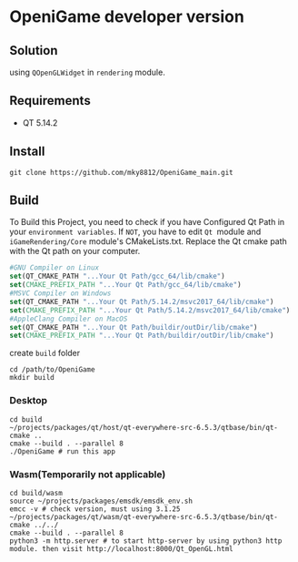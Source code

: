 # OpeniGame developer version

## Solution
using `QOpenGLWidget` in `rendering` module.

## Requirements
- QT 5.14.2

## Install

~~~shell
git clone https://github.com/mky8812/OpeniGame_main.git
~~~

## Build



To Build this Project, you need to check if you have Configured Qt Path in your `environment variables`. If `NOT`, you have to edit `Qt `module and` iGameRendering/Core` module's CMakeLists.txt. Replace the Qt cmake path with the Qt path on your computer.

~~~cmake
#GNU Compiler on Linux
set(QT_CMAKE_PATH "...Your Qt Path/gcc_64/lib/cmake")
set(CMAKE_PREFIX_PATH "...Your Qt Path/gcc_64/lib/cmake")
#MSVC Compiler on Windows
set(QT_CMAKE_PATH "...Your Qt Path/5.14.2/msvc2017_64/lib/cmake")
set(CMAKE_PREFIX_PATH "...Your Qt Path/5.14.2/msvc2017_64/lib/cmake")
#AppleClang Compiler on MacOS
set(QT_CMAKE_PATH "...Your Qt Path/buildir/outDir/lib/cmake")
set(CMAKE_PREFIX_PATH "...Your Qt Path/buildir/outDir/lib/cmake")
~~~



create `build` folder

```shell
cd /path/to/OpeniGame
mkdir build 
```

### Desktop
```shell
cd build
~/projects/packages/qt/host/qt-everywhere-src-6.5.3/qtbase/bin/qt-cmake ..
cmake --build . --parallel 8
./OpeniGame # run this app
```

### Wasm(Temporarily not applicable)
```shell
cd build/wasm
source ~/projects/packages/emsdk/emsdk_env.sh
emcc -v # check version, must using 3.1.25
~/projects/packages/qt/wasm/qt-everywhere-src-6.5.3/qtbase/bin/qt-cmake ../../
cmake --build . --parallel 8
python3 -m http.server # to start http-server by using python3 http module. then visit http://localhost:8000/Qt_OpenGL.html
```
